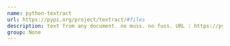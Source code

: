```yaml
---
name: python-textract
url: https://pypi.org/project/textract/#files
description: text from any document. no muss. no fuss. URL : https://pypi.org/project/textract/#files Groups : None
group: None
---
```

